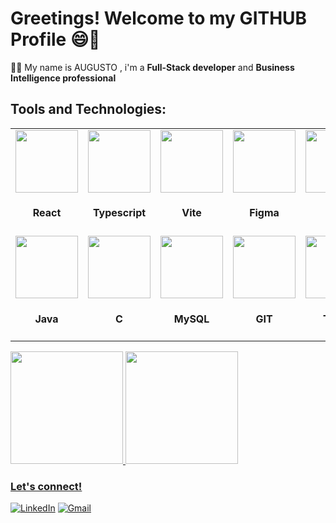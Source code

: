 # Greetings! Welcome to my GITHUB Profile 😄👋

👨‍💻 My name is AUGUSTO , i'm a **Full-Stack developer** and **Business Intelligence professional**

<h2>Tools and Technologies:</h2>

<table style="text-align: center;">
    <tr>
        <td>
            <img src="https://cdn.jsdelivr.net/gh/devicons/devicon@latest/icons/react/react-original.svg" height='100px' width='100px' /> 
            <h4>React</h4>
            </td>
        <td>
            <img src="https://cdn.jsdelivr.net/gh/devicons/devicon@latest/icons/typescript/typescript-original.svg" height='100px' width='100px' /> 
            <h4>Typescript</h4>
        </td>
        <td>
            <img src="https://cdn.jsdelivr.net/gh/devicons/devicon@latest/icons/vitejs/vitejs-original.svg" height='100px' width='100px' /> 
            <h4>Vite</h4>
        </td>
        <td>
            <img src="https://cdn.jsdelivr.net/gh/devicons/devicon@latest/icons/figma/figma-original.svg" height='100px' width='100px' /> 
            <h4>Figma</h4>
        </td>
        <td>
            <img src="https://cdn.jsdelivr.net/gh/devicons/devicon@latest/icons/css3/css3-original.svg" height='100px' width='100px' /> 
            <h4>CSS</h4>
        </td>
        <td>
            <img src="https://cdn.jsdelivr.net/gh/devicons/devicon@latest/icons/bootstrap/bootstrap-original.svg" height='100px' width='100px' /> 
            <h4>Bootstrap</h4>
        </td>
    </tr>
    <tr>
        <td>
            <img src="https://cdn.jsdelivr.net/gh/devicons/devicon@latest/icons/java/java-original.svg" height='100px' width='100px' /> 
            <h4>Java</h4>
        </td>              
        <td>
            <img src="https://cdn.jsdelivr.net/gh/devicons/devicon@latest/icons/c/c-original.svg" height='100px' width='100px' /> 
            <h4>C</h4>
        </td>
        <td>
            <img src="https://cdn.jsdelivr.net/gh/devicons/devicon@latest/icons/mysql/mysql-original.svg" height='100px' width='100px' /> 
            <h4>MySQL</h4>
        </td>              
        <td>
            <img src="https://cdn.jsdelivr.net/gh/devicons/devicon@latest/icons/git/git-original.svg" height='100px' width='100px' /> 
            <h4>GIT</h4>
        </td>
        <td>
            <img src="https://cdn.jsdelivr.net/gh/devicons/devicon@latest/icons/trello/trello-original.svg" height='100px' width='100px' /> 
            <h4>Trello</h4>
        </td>
        <td>
            <img src="https://cdn.jsdelivr.net/gh/devicons/devicon@latest/icons/jira/jira-original.svg" height='100px' width='100px' /> 
            <h4>Jira</h4>
        </td>
    </tr>
</table>

<div>
    <a href="https://github.com/AugustoRibeiro7">
    <img loading="lazy" height="180em" src="https://github-readme-stats.vercel.app/api?username=AugustoRibeiro7&show_icons=true&theme=codeSTACKr&include_all_commits=true&count_private=true"/>
    <img loading="lazy" height="180em" src="https://github-readme-stats.vercel.app/api/top-langs/?username=AugustoRibeiro7&layout=compact&langs_count=7&theme=codeSTACKr"/>
</div>

### Let's connect!
[![LinkedIn](https://img.shields.io/badge/LinkedIn-AugustoRibeiro-blue?style=for-the-badge&logo=linkedin)](https://www.linkedin.com/in/augusto-ribeiro7/)
[![Gmail](https://img.shields.io/badge/Gmail-AugustoRibeiro-red?style=for-the-badge&logo=gmail)](mailto:augustoribeiro2201@gmail.com)
